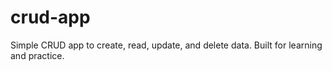 # crud-app
Simple CRUD app to create, read, update, and delete data. Built for learning and practice.
